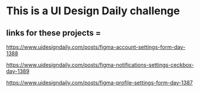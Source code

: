 # This is a UI Design Daily challenge

## links for these projects =

https://www.uidesigndaily.com/posts/figma-account-settings-form-day-1388

https://www.uidesigndaily.com/posts/figma-notifications-settings-ceckbox-day-1389

https://www.uidesigndaily.com/posts/figma-profile-settings-form-day-1387

